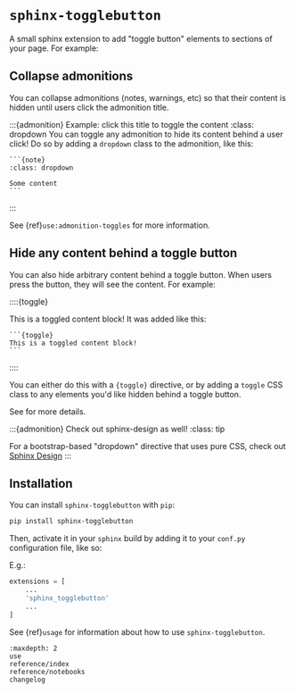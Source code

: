 # `sphinx-togglebutton`

A small sphinx extension to add "toggle button" elements to sections of your page.
For example:

## Collapse admonitions

You can collapse admonitions (notes, warnings, etc) so that their content is hidden until users click the admonition title.

:::{admonition} Example: click this title to toggle the content
:class: dropdown
You can toggle any admonition to hide its content behind a user click!
Do so by adding a `dropdown` class to the admonition, like this:

````
```{note}
:class: dropdown

Some content
```
````
:::

See {ref}`use:admonition-toggles` for more information.

## Hide any content behind a toggle button

You can also hide arbitrary content behind a toggle button.
When users press the button, they will see the content.
For example:

::::{toggle}

This is a toggled content block!
It was added like this:

````
```{toggle}
This is a toggled content block!
```
````

::::

You can either do this with a `{toggle}` directive, or by adding a `toggle` CSS class to any elements you'd like hidden behind a toggle button.

See [](use:css-selector) for more details.

:::{admonition} Check out sphinx-design as well!
:class: tip

For a bootstrap-based "dropdown" directive that uses pure CSS, check out
[Sphinx Design](https://sphinx-design.readthedocs.io/en/latest/dropdowns.html)
:::

## Installation

You can install `sphinx-togglebutton` with `pip`:

```bash
pip install sphinx-togglebutton
```

Then, activate it in your `sphinx` build by adding it to your `conf.py` configuration
file, like so:

E.g.:

```python
extensions = [
    ...
    'sphinx_togglebutton'
    ...
]
```

See {ref}`usage` for information about how to use `sphinx-togglebutton`.


```{toctree}
:maxdepth: 2
use
reference/index
reference/notebooks
changelog
```